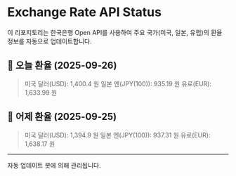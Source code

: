 
# Exchange Rate API Status

이 리포지토리는 한국은행 Open API를 사용하여 주요 국가(미국, 일본, 유럽)의 환율 정보를 자동으로 업데이트합니다.

## 📅 오늘 환율 (2025-09-26)
> 미국 달러(USD): 1,400.4 원
> 일본 엔(JPY(100)): 935.19 원
> 유로(EUR): 1,633.99 원

## 📅 어제 환율 (2025-09-25)
> 미국 달러(USD): 1,394.9 원
> 일본 엔(JPY(100)): 937.31 원
> 유로(EUR): 1,638.17 원

---
자동 업데이트 봇에 의해 관리됩니다.
